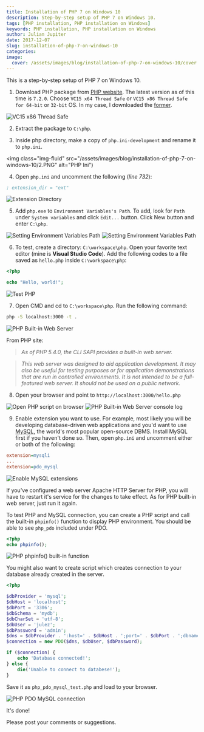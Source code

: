 ```yaml
---
title: Installation of PHP 7 on Windows 10
description: Step-by-step setup of PHP 7 on Windows 10.
tags: [PHP installation, PHP installation on Windows]
keywords: PHP installation, PHP installation on Windows
author: Julian Jupiter
date: 2017-12-07
slug: installation-of-php-7-on-windows-10
categories:
image:
  cover: /assets/images/blog/installation-of-php-7-on-windows-10/cover.png
---
```


This is a step-by-step setup of PHP 7 on Windows 10.

1. Download PHP package from [PHP website](http://windows.php.net/download). The latest version as of this time is `7.2.0`. Choose `VC15 x64 Thread Safe` or `VC15 x86 Thread Safe for 64-bit` or `32-bit` OS. In my case, I downloaded the [former](http://windows.php.net/downloads/releases/php-7.2.0-nts-Win32-VC15-x64.zip "VC15 x86 Thread Safe").

<img class="img-fluid" src="/assets/images/blog/installation-of-php-7-on-windows-10/1.PNG" alt="VC15 x86 Thread Safe">

2. Extract the package to `C:\php`.

3. Inside php directory, make a copy of `php.ini-development` and rename it to `php.ini`.

<img class="img-fluid" src="/assets/images/blog/installation-of-php-7-on-windows-10/2.PNG" alt="PHP Ini")

4. Open `php.ini` and uncomment the following (_line 732_):

```ini
; extension_dir = "ext"
```

<img class="img-fluid" src="/assets/images/blog/installation-of-php-7-on-windows-10/3.PNG" alt="Extension Directory">

5.  Add `php.exe` to `Environment Variables's Path`. To add, look for `Path` under `System variables` and click `Edit...` button. Click New button and enter `C:\php`.

<img class="img-fluid" src="/assets/images/blog/installation-of-php-7-on-windows-10/4a.PNG" alt="Setting Environment Variables Path">

<img class="img-fluid" src="/assets/images/blog/installation-of-php-7-on-windows-10/4b.PNG" alt="Setting Environment Variables Path">

6. To test, create a directory: `C:\workspace\php`. Open your favorite text editor (mine is **Visual Studio Code**). Add the following codes to a file saved as `hello.php` inside `C:\workspace\php`:

```php
<?php

echo "Hello, world!";
```

<img class="img-fluid" src="/assets/images/blog/installation-of-php-7-on-windows-10/5.PNG" alt="Test PHP">

7. Open CMD and cd to `C:\workspace\php`. Run the following command:

```bash
php -S localhost:3000 -t .
```

<img class="img-fluid" src="/assets/images/blog/installation-of-php-7-on-windows-10/6.PNG" alt="PHP Built-in Web Server">

From PHP site:

> _As of PHP 5.4.0, the CLI SAPI provides a built-in web server._

> _This web server was designed to aid application development. It may also be useful for testing purposes or for application demonstrations that are run in controlled environments. It is not intended to be a full-featured web server. It should not be used on a public network._

8. Open your browser and point to `http://localhost:3000/hello.php`

<img class="img-fluid" src="/assets/images/blog/installation-of-php-7-on-windows-10/7.PNG" alt="Open PHP script on browser">

<img class="img-fluid" src="/assets/images/blog/installation-of-php-7-on-windows-10/8.PNG" alt="PHP Built-in Web Server console log">

9. Enable extension you want to use. For example, most likely you will be developing database-driven web applications and you'd want to use [MySQL](https://www.mysql.com/ "MySQL"), the world's most popular open-source DBMS. Install MySQL first if you haven't done so. Then, open `php.ini` and uncomment either or both of the following:

```ini
extension=mysqli
...
extension=pdo_mysql
```

<img class="img-fluid" src="/assets/images/blog/installation-of-php-7-on-windows-10/9.PNG" alt="Enable MySQL extensions">

If you've configured a web server Apache HTTP Server for PHP, you will have to restart it's service for the changes to take effect. As for PHP built-in web server, just run it again.

To test PHP and MySQL connection, you can create a PHP script and call the built-in `phpinfo()` function to display PHP environment. You should be able to see `php_pdo` included under PDO.

```php
<?php
echo phpinfo();
```

<img class="img-fluid" src="/assets/images/blog/installation-of-php-7-on-windows-10/10.PNG" alt="PHP phpinfo() built-in function">

You might also want to create script which creates connection to your database already created in the server.

```php
<?php

$dbProvider = 'mysql';
$dbHost = 'localhost';
$dbPort = '3306';
$dbSchema = 'mydb';
$dbCharSet = 'utf-8';
$dbUser = 'julez';
$dbPassword = 'admin';
$dns = $dbProvider . ':host=' . $dbHost . ';port=' . $dbPort . ';dbname=' . $dbSchema . ';char-set='. $dbCharSet;
$connection = new PDO($dns, $dbUser, $dbPassword);

if ($connection) {
    echo 'Database connected!';
} else {
    die('Unable to connect to databese!');
}
```

Save it as `php_pdo_mysql_test.php` and load to your browser.

<img class="img-fluid" src="/assets/images/blog/installation-of-php-7-on-windows-10/11.PNG" alt="PHP PDO MySQL connection">

It's done!

Please post your comments or suggestions.
